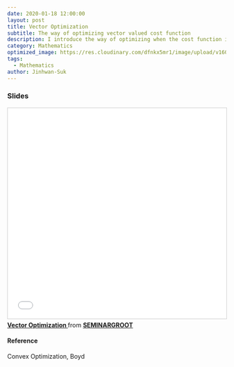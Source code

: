 ```yaml
---
date: 2020-01-18 12:00:00
layout: post
title: Vector Optimization
subtitle: The way of optimizing vector valued cost function
description: I introduce the way of optimizing when the cost function is vector, not scalar value.
category: Mathematics
optimized_image: https://res.cloudinary.com/dfnkx5mr1/image/upload/v1602307708/post_img/hqdefault_jr4udp.jpg
tags:
  - Mathematics
author: Jinhwan-Suk
---
```


### Slides
<iframe src="//www.slideshare.net/slideshow/embed_code/key/cms1TTRktPMLdU" width="595" height="485" frameborder="0" marginwidth="0" marginheight="0" scrolling="no" style="border:1px solid #CCC; border-width:1px; margin-bottom:5px; max-width: 100%;" allowfullscreen> </iframe> <div style="margin-bottom:5px"> <strong> <a href="//www.slideshare.net/SEMINARGROOT/vector-optimization-221180448" title="Vector Optimization " target="_blank">Vector Optimization </a> </strong> from <strong><a href="//www.slideshare.net/SEMINARGROOT" target="_blank">SEMINARGROOT</a></strong> </div>

#### Reference
Convex Optimization, Boyd